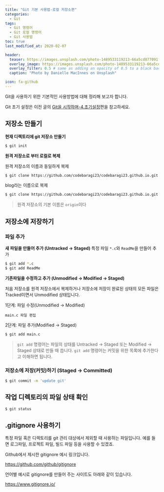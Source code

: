 ```yaml
---
title: "Git 기본 사용법-로컬 저장소편"
categories: 
  - Git
tags: 
  - Git 명령어
  - Git 로컬 명령어
  - Git 사용법
toc: true
last_modified_at: 2020-02-07

header:
  teaser: https://images.unsplash.com/photo-1489533119213-66a5cd877091?ixlib=rb-1.2.1&ixid=eyJhcHBfaWQiOjEyMDd9&auto=format&fit=crop&w=256&q=40
  overlay_image: https://images.unsplash.com/photo-1489533119213-66a5cd877091?ixlib=rb-1.2.1&ixid=eyJhcHBfaWQiOjEyMDd9&auto=format&fit=crop&w=1024&q=80
  overlay_filter: 0.5 # same as adding an opacity of 0.5 to a black background
  caption: "Photo by Danielle MacInnes on Unsplash"

icon: fa-github
---
```



Git을 사용하기 위한 기본적인 사용방법에 대해 정리해 보고자 합니다.

Git 초기 설정은 이전 글의  [Git을 시작하며-4.초기설정](/git/Start-Git/#4-초기-설정)편을 참고하세요.


## 저장소 만들기

**현재 디렉토리에 git 저장소 만들기**

```bash
$ git init
```

**원격 저장소로 부터 로컬로 복제**

원격 저장소의 이름과 동일하게 복제

```bash
$ git clone https://github.com/codebaragi23/codebaragi23.github.io.git
```

blog라는 이름으로 복제

```bash
$ git clone https://github.com/codebaragi23/codebaragi23.github.io.git blog
```

> 원격 저장소의 기본 이름은 `origin`이다

## 저장소에 저장하기

### 파일 추가

**새 파일을 만들어 추가 (Untracked -> Staged)**
특정 파일 `*.c`와 `ReadMe`을 만들어 추가

```bash
$ git add *.c
$ git add ReadMe
```

**기존파일을 수정하고 추가 (Unmodified -> Modified -> Staged)**

처음 저장소를 원격 저장소에서 복제하거나 저장소에 저장이 완료된 상태의 모든 파일은 Tracked이면서 Unmodified 상태입니다.

1단계: 파일 수정(Unmodified -> Modified)

```
main.c 파일 편집
```

2단계: 파일 추가(Modified -> Staged)

```bash
$ git add main.c
```


> `git add` 명령어는 파일의 상태를 Untracked -> Staged 또는 Modified -> Staged 상태로 만들 때 씁니다.
> `git add` 명령어는 커밋을 위한 목록에 추가한다고 이해하면 됩니다.

### 저장소에 저장(커밋)하기 (Staged -> Committed)

```bash
$ git commit -m 'update git'
```

## 작업 디렉토리의 파일 상태 확인

```bash
$ git status
```

## .gitignore 사용하기

특정 파일 혹은 디렉토리를 git 관리 대상에서 제외할 때 사용하는 파일입니다.
예를 들면 로그파일, 프로젝트 파일, 빌드 파일 등을 사용할 수 있겠죠.

Github에서 제시한 gitignore 예시 링크입니다.

<https://github.com/github/gitignore>

언어별 예시로 gitignore를 만들어 주는 사이트도 아래와 같이 있습니다.

<https://www.gitignore.io/>
